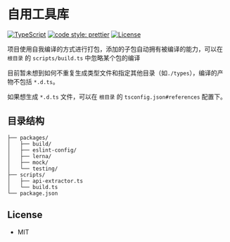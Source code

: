 # 自用工具库

[![TypeScript](https://img.shields.io/badge/lang-typescript-informational?style=flat-square)](https://www.typescriptlang.org)
[![code style: prettier](https://img.shields.io/badge/code_style-prettier-ff69b4.svg?style=flat-square)](https://github.com/prettier/prettier)
[![License](https://img.shields.io/badge/License-MIT-green.svg?style=flat-square)](#License)

项目使用自我编译的方式进行打包，添加的子包自动拥有被编译的能力，可以在 `根目录` 的 `scripts/build.ts` 中忽略某个包的编译

目前暂未想到如何不重复生成类型文件和指定其他目录（如`./types`），编译的产物不包括 `*.d.ts`。

如果想生成 `*.d.ts` 文件，可以在 `根目录` 的 `tsconfig.json#references` 配置下。

## 目录结构

```text
├── packages/
│   ├── build/
│   ├── eslint-config/
│   ├── lerna/
│   ├── mock/
│   └── testing/
├── scripts/
│   ├── api-extractor.ts
│   └── build.ts
└── package.json
```

## License

- MIT
